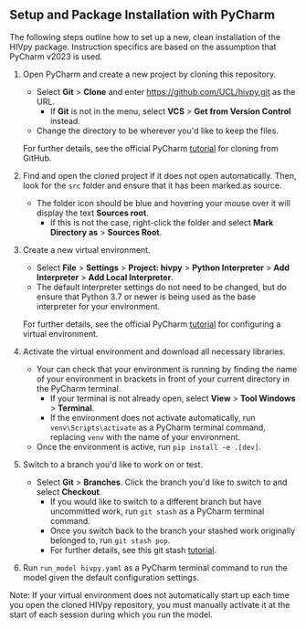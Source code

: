 ## Setup and Package Installation with PyCharm

The following steps outline how to set up a new, clean installation of the HIVpy package. Instruction specifics are based on the assumption that PyCharm v2023 is used.

1. Open PyCharm and create a new project by cloning this repository.
    - Select **Git** > **Clone** and enter https://github.com/UCL/hivpy.git as the URL.
        - If **Git** is not in the menu, select **VCS** > **Get from Version Control** instead.
    - Change the directory to be wherever you'd like to keep the files.

    For further details, see the official PyCharm [tutorial](https://www.jetbrains.com/help/pycharm/manage-projects-hosted-on-github.html) for cloning from GitHub.

2. Find and open the cloned project if it does not open automatically. Then, look for the `src` folder and ensure that it has been marked as source.
    - The folder icon should be blue and hovering your mouse over it will display the text **Sources root**.
        - If this is not the case, right-click the folder and select **Mark Directory as** > **Sources Root**.

3. Create a new virtual environment.
    - Select **File** > **Settings** > **Project: hivpy** > **Python Interpreter** > **Add Interpreter** > **Add Local Interpreter**.
    - The default interpreter settings do not need to be changed, but do ensure that Python 3.7 or newer is being used as the base interpreter for your environment.

    For further details, see the official PyCharm [tutorial](https://www.jetbrains.com/help/pycharm/creating-virtual-environment.html) for configuring a virtual environment.

4. Activate the virtual environment and download all necessary libraries.
    - Your can check that your environment is running by finding the name of your environment in brackets in front of your current directory in the PyCharm terminal.
        - If your terminal is not already open, select **View** > **Tool Windows** > **Terminal**.
        - If the environment does not activate automatically, run `venv\Scripts\activate` as a PyCharm terminal command, replacing `venv` with the name of your environment.
    - Once the environment is active, run `pip install -e .[dev]`.

5. Switch to a branch you'd like to work on or test.
    - Select **Git** > **Branches**. Click the branch you'd like to switch to and select **Checkout**.
        - If you would like to switch to a different branch but have uncommitted work, run `git stash` as a PyCharm terminal command.
        - Once you switch back to the branch your stashed work originally belonged to, run `git stash pop`.
        - For further details, see this git stash [tutorial](https://www.atlassian.com/git/tutorials/saving-changes/git-stash).

6. Run `run_model hivpy.yaml` as a PyCharm terminal command to run the model given the default configuration settings.

Note: If your virtual environment does not automatically start up each time you open the cloned HIVpy repository, you must manually activate it at the start of each session during which you run the model.
